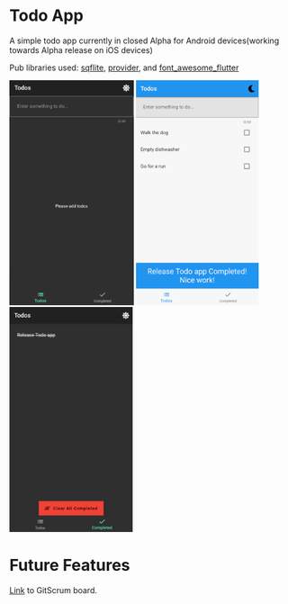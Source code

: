 # Todo App

A simple todo app currently in closed Alpha for Android devices(working towards Alpha release on iOS devices)

Pub libraries used: [sqflite](https://pub.dev/packages/sqflite), [provider](https://pub.dev/packages/provider), and [font_awesome_flutter](https://pub.dev/packages/font_awesome_flutter)

<img src="/screenshots/before.png?raw=true" height="400"/> <img src="/screenshots/list.png?raw=true" height="400"/> <img src="/screenshots/completed.png?raw=true" height="400"/> 


# Future Features

[Link](https://gitscrum.com/bp/5d20e8d2d189b) to GitScrum board.

